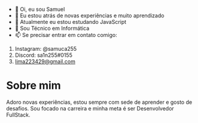 - 👋 Oi, eu sou Samuel
- 👀 Eu estou atrás de novas experiências e muito aprendizado
- 🌱 Atualmente eu estou estudando JavaScript
- 💞️ Sou Técnico em Informática 
- 📫 Se precisar entrar em contato comigo:
1. Instagram: @samuca255
2. Discord: sa1n255#0155
3. lima223429@gmail.com

# Sobre mim
Adoro novas experiências, estou sempre com sede de aprender e gosto de desafios. Sou focado na carreira e minha meta é ser Desenvolvedor FullStack.
<!---
sa1n255/sa1n255 is a ✨ special ✨ repository because its `README.md` (this file) appears on your GitHub profile.
You can click the Preview link to take a look at your changes.
--->
